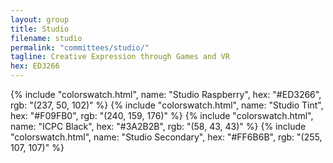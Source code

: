```yaml
---
layout: group
title: Studio
filename: studio
permalink: "committees/studio/"
tagline: Creative Expression through Games and VR
hex: ED3266
---
```

{% include "colorswatch.html", name: "Studio Raspberry", hex: "#ED3266", rgb: "(237, 50, 102)" %}
{% include "colorswatch.html", name: "Studio Tint", hex: "#F09FB0", rgb: "(240, 159, 176)" %}
{% include "colorswatch.html", name: "ICPC Black", hex: "#3A2B2B", rgb: "(58, 43, 43)" %}
{% include "colorswatch.html", name: "Studio Secondary", hex: "#FF6B6B", rgb: "(255, 107, 107)" %}
